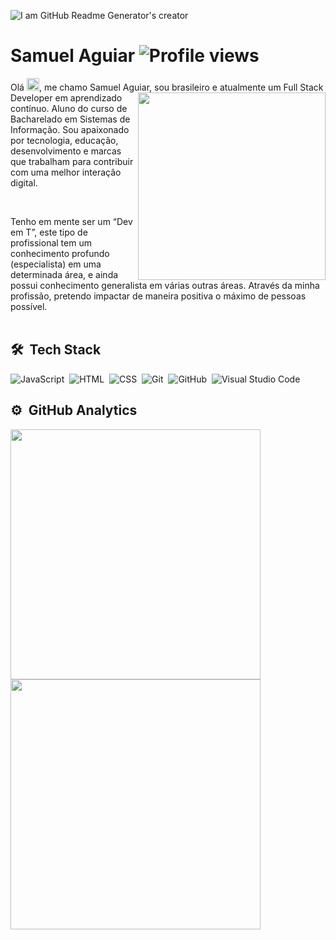 ![I am GitHub Readme Generator's creator](https://s3.us-west-2.amazonaws.com/secure.notion-static.com/6ffa76e7-cb40-4258-b9f3-8f62aa58c836/Banner_GitHub_-_Verso_03_-_%28Verso_Opcional%29_-_Copia.png?X-Amz-Algorithm=AWS4-HMAC-SHA256&X-Amz-Content-Sha256=UNSIGNED-PAYLOAD&X-Amz-Credential=AKIAT73L2G45EIPT3X45%2F20221030%2Fus-west-2%2Fs3%2Faws4_request&X-Amz-Date=20221030T144035Z&X-Amz-Expires=86400&X-Amz-Signature=d62207a8dd9650ce220624bdceb4c84b04f3364ad3d096cff57662b2c4661d15&X-Amz-SignedHeaders=host&response-content-disposition=filename%3D%22Banner%2520GitHub%2520-%2520Vers%25C3%25A3o%252003%2520-%2520%28Vers%25C3%25A3o%2520Opcional%29%2520-%2520Copia.png%22&x-id=GetObject)


<h1 align="left">Samuel Aguiar  <img align="rithg"src="https://komarev.com/ghpvc/?username=devsamuelaguiar&color=orange" alt="Profile views" /></h1>


Olá <img src="https://raw.githubusercontent.com/kaueMarques/kaueMarques/master/hi.gif" width="20px">, me chamo Samuel Aguiar, sou brasileiro e atualmente um Full Stack<img align="right" width="300" height="300" src="https://media0.giphy.com/media/qgQUggAC3Pfv687qPC/giphy.gif?cid=790b76116f8f0867c5110e32ed033d4fc5dba6d09350bc84&rid=giphy.gif&ct=g"> Developer em aprendizado contínuo. Aluno do curso de Bacharelado em Sistemas de Informação. Sou apaixonado por tecnologia, educação, desenvolvimento e marcas que trabalham para contribuir com uma melhor interação digital.

<br>

Tenho em mente ser um “Dev em T”, este tipo de profissional tem um conhecimento profundo (especialista) em uma determinada área, e ainda possui conhecimento generalista em várias outras áreas. Através da minha profissão, pretendo impactar de maneira positiva o máximo de pessoas possível. <br><br>





## 🛠 &nbsp;Tech Stack

![JavaScript](https://img.shields.io/badge/-JavaScript-05122A?style=flat&logo=javascript)&nbsp;
![HTML](https://img.shields.io/badge/-HTML-05122A?style=flat&logo=HTML5)&nbsp;
![CSS](https://img.shields.io/badge/-CSS-05122A?style=flat&logo=CSS3&logoColor=1572B6)&nbsp;
![Git](https://img.shields.io/badge/-Git-05122A?style=flat&logo=git)&nbsp;
![GitHub](https://img.shields.io/badge/-GitHub-05122A?style=flat&logo=github)&nbsp;
![Visual Studio Code](https://img.shields.io/badge/-Visual%20Studio%20Code-05122A?style=flat&logo=visual-studio-code&logoColor=007ACC)&nbsp;

## ⚙️ &nbsp;GitHub Analytics
<div>
  <p >
    <img align="left" width="400em" src="https://github-readme-stats.vercel.app/api/top-langs/?username=devsamuelaguiar&layout=compact&theme=github_dark" />
    <img align="left" width="400em" src="https://github-readme-stats.vercel.app/api?username=devsamuelaguiar&show_icons=true&theme=github_dark" />
  </p>  
<div/> 

 


